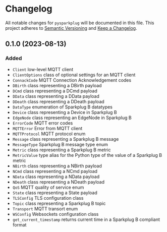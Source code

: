 # Changelog

All notable changes for `pysparkplug` will be documented in this file.
This project adheres to [Semantic Versioning](http://semver.org/) and [Keep a Changelog](http://keepachangelog.com/).

## 0.1.0 (2023-08-13)

### Added
- `Client` low-level MQTT client
- `ClientOptions` class of optional settings for an MQTT client
- `ConnackCode` MQTT Connection Acknowledgement codes
- `DBirth` class representing a DBirth payload
- `DCmd` class representing a DCmd payload
- `DData` class representing a DData payload
- `DDeath` class representing a DDeath payload
- `DataType` enumeration of Sparkplug B datatypes
- `Device` class representing a Device in Sparkplug B
- `EdgeNode` class representing an EdgeNode in Sparkplug B
- `ErrorCode` MQTT error codes
- `MQTTError` Error from MQTT client
- `MQTTProtocol` MQTT protocol enum
- `Message` class representing a Sparkplug B message
- `MessageType` Sparkplug B message type enum
- `Metric` class representing a Sparkplug B metric
- `MetricValue` type alias for the Python type of the value of a Sparkplug B metric
- `NBirth` class representing a NBirth payload
- `NCmd` class representing a NCmd payload
- `NData` class representing a NData payload
- `NDeath` class representing a NDeath payload
- `QoS` MQTT quality of service enum
- `State` class representing a State payload
- `TLSConfig` TLS configuration class
- `Topic` class representing a Sparkplug B topic
- `Transport` MQTT transort enum
- `WSConfig` Websockets configuration class
- `get_current_timestamp` returns current time in a Sparkplug B compliant format
